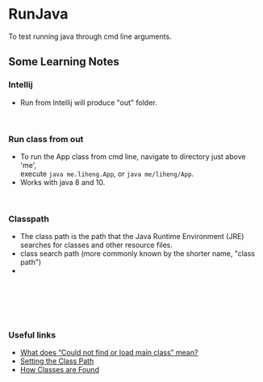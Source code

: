 #  RunJava
To test running java through cmd line arguments. 

## Some Learning Notes ##

### Intellij ###
* Run from Intellij will produce "out" folder. 

&nbsp;

### Run class from out ###
* To run the App class from cmd line, navigate to directory just above 'me',   
execute `java me.liheng.App`, or `java me/liheng/App`.
* Works with java 8 and 10. 

&nbsp;

### Classpath ###
* The class path is the path that the Java Runtime Environment (JRE) searches for classes and other resource files.
* class search path (more commonly known by the shorter name, "class path") 
* 

&nbsp;

&nbsp;
----
### Useful links ###
* [What does “Could not find or load main class” mean?](https://stackoverflow.com/questions/18093928/what-does-could-not-find-or-load-main-class-mean)
* [Setting the Class Path](https://docs.oracle.com/javase/7/docs/technotes/tools/windows/classpath.html)
* [How Classes are Found](https://docs.oracle.com/javase/7/docs/technotes/tools/findingclasses.html)
